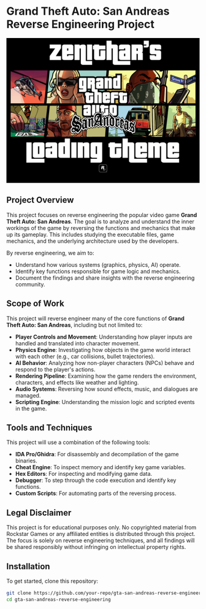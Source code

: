 # Grand Theft Auto: San Andreas Reverse Engineering Project

![GTA San Andreas](./images/gta_san_andreas_cover.png)

## Project Overview

This project focuses on reverse engineering the popular video game **Grand Theft Auto: San Andreas**. The goal is to analyze and understand the inner workings of the game by reversing the functions and mechanics that make up its gameplay. This includes studying the executable files, game mechanics, and the underlying architecture used by the developers.

By reverse engineering, we aim to:

- Understand how various systems (graphics, physics, AI) operate.
- Identify key functions responsible for game logic and mechanics.
- Document the findings and share insights with the reverse engineering community.

## Scope of Work

This project will reverse engineer many of the core functions of **Grand Theft Auto: San Andreas**, including but not limited to:

- **Player Controls and Movement**: Understanding how player inputs are handled and translated into character movement.
- **Physics Engine**: Investigating how objects in the game world interact with each other (e.g., car collisions, bullet trajectories).
- **AI Behavior**: Analyzing how non-player characters (NPCs) behave and respond to the player's actions.
- **Rendering Pipeline**: Examining how the game renders the environment, characters, and effects like weather and lighting.
- **Audio Systems**: Reversing how sound effects, music, and dialogues are managed.
- **Scripting Engine**: Understanding the mission logic and scripted events in the game.

## Tools and Techniques

This project will use a combination of the following tools:

- **IDA Pro/Ghidra**: For disassembly and decompilation of the game binaries.
- **Cheat Engine**: To inspect memory and identify key game variables.
- **Hex Editors**: For inspecting and modifying game data.
- **Debugger**: To step through the code execution and identify key functions.
- **Custom Scripts**: For automating parts of the reversing process.

## Legal Disclaimer

This project is for educational purposes only. No copyrighted material from Rockstar Games or any affiliated entities is distributed through this project. The focus is solely on reverse engineering techniques, and all findings will be shared responsibly without infringing on intellectual property rights.

## Installation

To get started, clone this repository:

```bash
git clone https://github.com/your-repo/gta-san-andreas-reverse-engineering.git
cd gta-san-andreas-reverse-engineering
